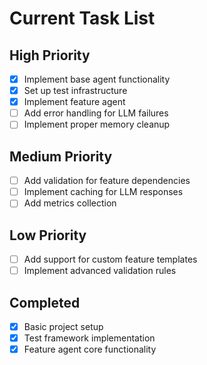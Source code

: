# Current Task List

## High Priority
- [x] Implement base agent functionality
- [x] Set up test infrastructure
- [x] Implement feature agent
- [ ] Add error handling for LLM failures
- [ ] Implement proper memory cleanup

## Medium Priority
- [ ] Add validation for feature dependencies
- [ ] Implement caching for LLM responses
- [ ] Add metrics collection

## Low Priority
- [ ] Add support for custom feature templates
- [ ] Implement advanced validation rules

## Completed
- [x] Basic project setup
- [x] Test framework implementation
- [x] Feature agent core functionality 